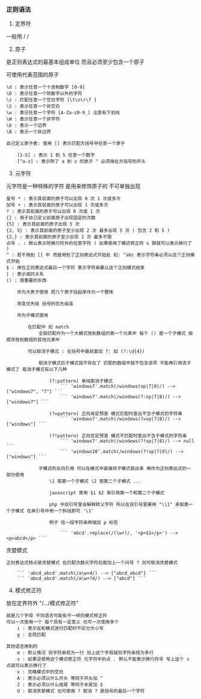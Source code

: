 ### 正则语法

1. 定界符
    
一般用 / /

2. 原子

是正则表达式的最基本组成单位 而且必须至少包含一个原子
    
可使用代表范围的原子
    
    \d : 表示任意一个十进制数字 [0-9]
    \D : 表示任意一个除数字以外的字符
    \s : 匹配任意一个空白字符 [\t\n\r\f ]
    \S : 表示任意一个非空白
    \w : 表示任意一个字符 [A-Za-z0-9_] 注意有下划线
    \W : 表示任意一个非字符
    \b : 表示一个边界
    \B : 表示一个非边界
    
    自己定义原子表: 使用 [] 表示匹配方括号中任意一个原子
        
        [1-5] : 表示 1 到 5 任意一个数字
        [^a-z] : 表示除了 a 到 z 的原子 ^ 必须用在方括号的开头

3. 元字符

元字符是一种特殊的字符 是用来修饰原子的 不可单独出现

    星号 * : 表示其前面的原子可以出现 0 次 1 次或多次
    加号 + : 表示其前面的原子可以出现 1 次或多次
    ? : 表示其前面的原子可以出现 0 次或 1 次
    {} : 用于自己定义前面原子出现固定的次数
    {5} : 表示其前面的原子出现 5 次
    {2, 5} : 表示其前面的原子至少出现 2 次 最多出现 5 次 ( 包含 2 和 5 )
    {2,} : 表示其前面的原子至少出现 2 次 最多不限
    点号 . : 默认表示除换行符外的任意字符 ( 如果使用了模式修正符 s 那就可以表示换行了 )
    ^ : 若不用到 [] 中 而是用到了正则表达式开始处 如: ^abc 表示字符串必须以这个正则模式开始
    $ : 用在正则表达式最后一个字符 表示字符串要以这个正则模式结束
    | : 表示或的关系
    () : 很重要的东西
    
        作为大原子使用 把几个原子括起来作为一个整体
            
        改变优先级 括号的优先级高
            
        作为子模式使用
        
            在匹配中 如 match
                全部匹配作为一个大模式放到数组的第一个元素中 每个 () 是一个子模式 按顺序放到数组的其他元素中
            
            可以取消子模式 : 在括号中最前面加 ?: 如 (?:\d{4})
                
                取消子模式后子模式就不存在了 匹配的数组中就不包含该项 不能再引用该子模式了 取消子模式有以下几种
                
                    (?:pattern) 单纯取消子模式
                        ``` 'windows7'.match(/windows(xp|7|8)/) --> ["windows7", "7"] ```
                        ``` 'windows7'.match(/windows(?:xp|7|8)/) --> ["windows7"] ```
                    
                    (?=pattern) 正向肯定预查 模式匹配时查出不含子模式的字符串
                        ``` 'windows7'.match(/windows(?=xp|7|8)/) --> ["windows"] ```
                    
                    (?!pattern) 正向否定预查 模式不匹配时查出不含子模式的字符串
                        ``` 'windows7'.match(/windows(?!xp|7|8)/) --> null ```
                        ``` 'windows10'.match(/windows(?!xp|7|8)/) --> ["windows"] ```
                        
                子模式的反向引用 可以在模式中直接将子模式取出来 再作为正则表达式的一部分使用
                    \1 取第一个子模式 \2 取第二个子模式 ...
                    
                    javascript 常用 $1 $2 来引用第一个和第二个子模式
                
                    php 中双引号里会解释转义字符 所以在双引号里要用 "\\1" 来取第一个子模式 在单引号中用一个斜线即可 '\1'
                        
                    例子 往一段字符串两端加 p 标签
                        
                        ``` 'abcd'.replace(/(\w+)/, '<p>$1</p>') --> <p>abcd</p> ```

贪婪模式

    正则表达式特点是贪婪模式 在匹配次数元字符后面加上一个问号 ? 则可取消贪婪模式
    
        ``` 'abcd_abcd'.match(/a\w+d/) --> ["abcd_abcd"] ```
        ``` 'abcd_abcd'.match(/a\w+?d/) --> ["abcd"] ```
    
4. 模式修正符

放在定界符外 "/.../模式修正符"

    就是几个字母 不同语言可能有不一样的模式修正符
    可以一次使用一个 每个具有一定意义 也可一次使用多个
        i : 表示在和模式进行匹配时不区分大小写
        g : 全局匹配
        
    其他语言用到的
        m : 默认情况 将字符串视为一行 加上这个字母就将字符串视为多行
        s : 如果没使用这个模式修正符 元字符中的点 . 默认不能表示换行符号 写上这个 s 点就可以表示换行了
        x : 忽略模式中的空白
        A : 表示必须以什么开头 等同于开头加 ^
        Z : 表示必须以什么结尾 等同于末尾加 $
        U : 取消贪婪模式 也可使用 ? 取消 ? 是括号的最后一个字符
